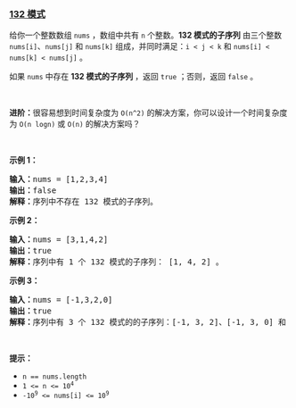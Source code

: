 ### [132 模式](https://leetcode-cn.com/problems/132-pattern)

<p>给你一个整数数组 <code>nums</code> ，数组中共有 <code>n</code> 个整数。<strong>132 模式的子序列</strong> 由三个整数 <code>nums[i]</code>、<code>nums[j]</code> 和 <code>nums[k]</code> 组成，并同时满足：<code>i < j < k</code> 和 <code>nums[i] < nums[k] < nums[j]</code> 。</p>

<p>如果 <code>nums</code> 中存在 <strong>132 模式的子序列</strong> ，返回 <code>true</code> ；否则，返回 <code>false</code> 。</p>

<p> </p>

<p><strong>进阶：</strong>很容易想到时间复杂度为 <code>O(n^2)</code> 的解决方案，你可以设计一个时间复杂度为 <code>O(n logn)</code> 或 <code>O(n)</code> 的解决方案吗？</p>

<p> </p>

<p><strong>示例 1：</strong></p>

<pre>
<strong>输入：</strong>nums = [1,2,3,4]
<strong>输出：</strong>false
<strong>解释：</strong>序列中不存在 132 模式的子序列。
</pre>

<p><strong>示例 2：</strong></p>

<pre>
<strong>输入：</strong>nums = [3,1,4,2]
<strong>输出：</strong>true
<strong>解释：</strong>序列中有 1 个 132 模式的子序列： [1, 4, 2] 。
</pre>

<p><strong>示例 3：</strong></p>

<pre>
<strong>输入：</strong>nums = [-1,3,2,0]
<strong>输出：</strong>true
<strong>解释：</strong>序列中有 3 个 132 模式的的子序列：[-1, 3, 2]、[-1, 3, 0] 和 [-1, 2, 0] 。
</pre>

<p> </p>

<p><strong>提示：</strong></p>

<ul>
	<li><code>n == nums.length</code></li>
	<li><code>1 <= n <= 10<sup>4</sup></code></li>
	<li><code>-10<sup>9</sup> <= nums[i] <= 10<sup>9</sup></code></li>
</ul>
